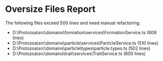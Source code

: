 # Oversize Files Report

The following files exceed 500 lines and need manual refactoring:

- D:\Protozoa\src\domains\formation\services\FormationService.ts (608 lines)
- D:\Protozoa\src\domains\particle\services\ParticleService.ts (510 lines)
- D:\Protozoa\src\domains\particle\types\particle.types.ts (502 lines)
- D:\Protozoa\src\domains\trait\services\TraitService.ts (600 lines)

